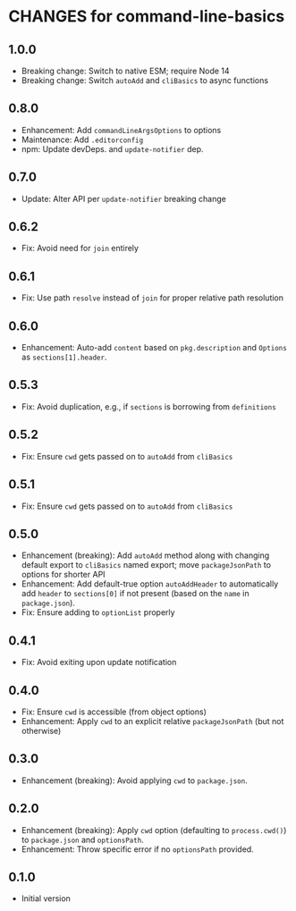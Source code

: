 # CHANGES for command-line-basics

## 1.0.0

- Breaking change: Switch to native ESM; require Node 14
- Breaking change: Switch `autoAdd` and `cliBasics` to async functions

## 0.8.0

- Enhancement: Add `commandLineArgsOptions` to options
- Maintenance: Add `.editorconfig`
- npm: Update devDeps. and `update-notifier` dep.

## 0.7.0

- Update: Alter API per `update-notifier` breaking change

## 0.6.2

- Fix: Avoid need for `join` entirely

## 0.6.1

- Fix: Use path `resolve` instead of `join` for proper relative
   path resolution

## 0.6.0

- Enhancement: Auto-add `content` based on `pkg.description` and
  `Options` as `sections[1].header`.

## 0.5.3

- Fix: Avoid duplication, e.g., if `sections` is borrowing from `definitions`

## 0.5.2

- Fix: Ensure `cwd` gets passed on to `autoAdd` from `cliBasics`

## 0.5.1

- Fix: Ensure `cwd` gets passed on to `autoAdd` from `cliBasics`

## 0.5.0

- Enhancement (breaking): Add `autoAdd` method along with changing default
  export to `cliBasics` named export; move `packageJsonPath` to options for
  shorter API
- Enhancement: Add default-true option `autoAddHeader` to automatically add
    `header` to `sections[0]` if not present (based on the `name` in
    `package.json`).
- Fix: Ensure adding to `optionList` properly

## 0.4.1

- Fix: Avoid exiting upon update notification

## 0.4.0

- Fix: Ensure `cwd` is accessible (from object options)
- Enhancement: Apply `cwd` to an explicit relative
  `packageJsonPath` (but not otherwise)

## 0.3.0

- Enhancement (breaking): Avoid applying `cwd` to `package.json`.

## 0.2.0

- Enhancement (breaking): Apply `cwd` option (defaulting to `process.cwd()`) to
  `package.json` and `optionsPath`.
- Enhancement: Throw specific error if no `optionsPath` provided.

## 0.1.0

- Initial version
